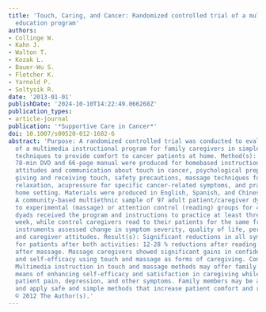 ```yaml
---
title: 'Touch, Caring, and Cancer: Randomized controlled trial of a multimedia caregiver
  education program'
authors:
- Collinge W.
- Kahn J.
- Walton T.
- Kozak L.
- Bauer-Wu S.
- Fletcher K.
- Yarnold P.
- Soltysik R.
date: '2013-01-01'
publishDate: '2024-10-10T14:22:49.066268Z'
publication_types:
- article-journal
publication: '*Supportive Care in Cancer*'
doi: 10.1007/s00520-012-1682-6
abstract: 'Purpose: A randomized controlled trial was conducted to evaluate outcomes
  of a multimedia instructional program for family caregivers in simple touch-based
  techniques to provide comfort to cancer patients at home. Method(s): A multilingual
  78-min DVD and 66-page manual were produced for homebased instruction. Content addresses
  attitudes and communication about touch in cancer, psychological preparation for
  giving and receiving touch, safety precautions, massage techniques for comfort and
  relaxation, acupressure for specific cancer-related symptoms, and practice in the
  home setting. Materials were produced in English, Spanish, and Chinese versions.
  A community-based multiethnic sample of 97 adult patient/caregiver dyads was randomized
  to experimental (massage) or attention control (reading) groups for 4 weeks. Massage
  dyads received the program and instructions to practice at least three times per
  week, while control caregivers read to their patients for the same frequency. Self-report
  instruments assessed change in symptom severity, quality of life, perceived stress,
  and caregiver attitudes. Result(s): Significant reductions in all symptoms occurred
  for patients after both activities: 12-28 % reductions after reading vs. 29-44 %
  after massage. Massage caregivers showed significant gains in confidence, comfort,
  and self-efficacy using touch and massage as forms of caregiving. Conclusion(s):
  Multimedia instruction in touch and massage methods may offer family members a viable
  means of enhancing self-efficacy and satisfaction in caregiving while decreasing
  patient pain, depression, and other symptoms. Family members may be able to learn
  and apply safe and simple methods that increase patient comfort and reduce distress.
  © 2012 The Author(s).'
---
```


